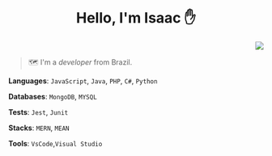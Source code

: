 <h1 align='center'>Hello, I'm Isaac ✋</h1>

<img align='right' src="https://github.com/images/mona-whisper.gif"></img>

<br/>

> 🗺️ I'm a *developer* from Brazil.

**Languages**: `JavaScript`, `Java`, `PHP`, `C#`, `Python`

**Databases**: `MongoDB`, `MYSQL`

**Tests**: `Jest`, `Junit`

**Stacks**: `MERN`, `MEAN`

**Tools**: `VsCode`,`Visual Studio`
